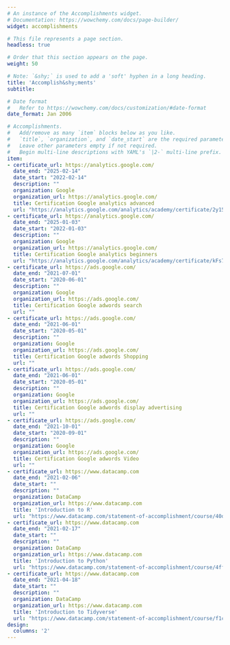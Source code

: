 ```yaml
---
# An instance of the Accomplishments widget.
# Documentation: https://wowchemy.com/docs/page-builder/
widget: accomplishments

# This file represents a page section.
headless: true

# Order that this section appears on the page.
weight: 50

# Note: `&shy;` is used to add a 'soft' hyphen in a long heading.
title: 'Accomplish&shy;ments'
subtitle:

# Date format
#   Refer to https://wowchemy.com/docs/customization/#date-format
date_format: Jan 2006

# Accomplishments.
#   Add/remove as many `item` blocks below as you like.
#   `title`, `organization`, and `date_start` are the required parameters.
#   Leave other parameters empty if not required.
#   Begin multi-line descriptions with YAML's `|2-` multi-line prefix.
item:
- certificate_url: https://analytics.google.com/
  date_end: "2025-02-14"
  date_start: "2022-02-14"
  description: ""
  organization: Google
  organization_url: https://analytics.google.com/
  title: Certification Google analytics advanced
  url: "https://analytics.google.com/analytics/academy/certificate/2y151TjGRT6rJcn6GPybug"
- certificate_url: https://analytics.google.com/
  date_end: "2025-01-03"
  date_start: "2022-01-03"
  description: ""
  organization: Google
  organization_url: https://analytics.google.com/
  title: Certification Google analytics beginners
  url: "https://analytics.google.com/analytics/academy/certificate/kFs7hR9yTMGkr4pquHiEBg"
- certificate_url: https://ads.google.com/
  date_end: "2021-07-01"
  date_start: "2020-06-01"
  description: ""
  organization: Google
  organization_url: https://ads.google.com/
  title: Certification Google adwords search
  url: ""
- certificate_url: https://ads.google.com/
  date_end: "2021-06-01"
  date_start: "2020-05-01"
  description: ""
  organization: Google
  organization_url: https://ads.google.com/
  title: Certification Google adwords Shopping
  url: ""
- certificate_url: https://ads.google.com/
  date_end: "2021-06-01"
  date_start: "2020-05-01"
  description: ""
  organization: Google
  organization_url: https://ads.google.com/
  title: Certification Google adwords display advertising
  url: ""
- certificate_url: https://ads.google.com/
  date_end: "2021-10-01"
  date_start: "2020-09-01"
  description: ""
  organization: Google
  organization_url: https://ads.google.com/
  title: Certification Google adwords Video
  url: ""
- certificate_url: https://www.datacamp.com
  date_end: "2021-02-06"
  date_start: ""
  description: ""
  organization: DataCamp
  organization_url: https://www.datacamp.com
  title: 'Introduction to R'
  url: "https://www.datacamp.com/statement-of-accomplishment/course/40d39a3d618c34e81b6e443638fd46687dd64ff9?raw=1"
- certificate_url: https://www.datacamp.com
  date_end: "2021-02-17"
  date_start: ""
  description: ""
  organization: DataCamp
  organization_url: https://www.datacamp.com
  title: 'Introduction to Python'
  url: "https://www.datacamp.com/statement-of-accomplishment/course/4ffadb22674c91561f31c15b858be03b042d2324"
- certificate_url: https://www.datacamp.com
  date_end: "2021-04-18"
  date_start: ""
  description: ""
  organization: DataCamp
  organization_url: https://www.datacamp.com
  title: 'Introduction to Tidyverse'
  url: "https://www.datacamp.com/statement-of-accomplishment/course/f1c8a905df91ed5d7459cf4c95157d01899838f4"
design:
  columns: '2' 
---
```

